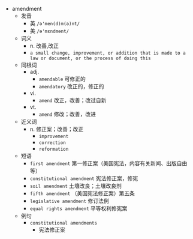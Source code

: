 - amendment
  - 发音
    - 英 `/ə'men(d)m(ə)nt/`
    - 美 `/ə'mɛndmənt/`
  - 词义
    - n. 改善,改正
    - `a small change, improvement, or addition that is made to a law or document, or the process of doing this`
  - 同根词
    - adj.
      - `amendable` 可修正的
      - `amendatory` 改正的，修正的
    - vi.
      - `amend` 改正，改善；改过自新
    - vt.
      - `amend` 修改；改善，改进
  - 近义词
    - n. 修正案；改善；改正
      - `improvement`
      - `correction`
      - `reformation`
  - 短语
    - `first amendment` 第一修正案（美国宪法，内容有关新闻、出版自由等） 
    - `constitutional amendment` 宪法修正案，修宪 
    - `soil amendment` 土壤改良；土壤改良剂 
    - `fifth amendment` （美国宪法修正案）第五条 
    - `legislative amendment` 修订法例 
    - `equal rights amendment` 平等权利修宪案 
  - 例句
    - `constitutional amendments`
      - 宪法修正案

